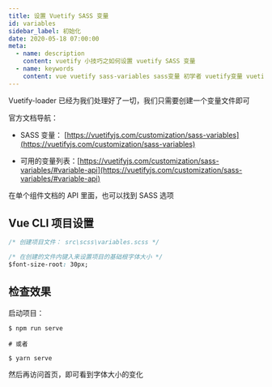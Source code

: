 ```yaml
---
title: 设置 Vuetify SASS 变量
id: variables
sidebar_label: 初始化
date: 2020-05-18 07:00:00
meta:
  - name: description
    content: vuetify 小技巧之如何设置 vuetify SASS 变量
  - name: keywords
    content: vue vuetify sass-variables sass变量 初学者 vuetify变量 vuetify设置sass变量 vuetify小技巧 小技巧
---
```


Vuetify-loader 已经为我们处理好了一切，我们只需要创建一个变量文件即可

官方文档导航：

- SASS 变量： [https://vuetifyjs.com/customization/sass-variables](https://vuetifyjs.com/customization/sass-variables)

- 可用的变量列表：[https://vuetifyjs.com/customization/sass-variables/#variable-api](https://vuetifyjs.com/customization/sass-variables/#variable-api)

在单个组件文档的 API 里面，也可以找到 SASS 选项

## Vue CLI 项目设置

```css
/* 创建项目文件： src\scss\variables.scss */

/* 在创建的文件内键入来设置项目的基础根字体大小 */
$font-size-root: 30px;
```

## 检查效果

启动项目：

```shell
$ npm run serve

# 或者

$ yarn serve
```

然后再访问首页，即可看到字体大小的变化
